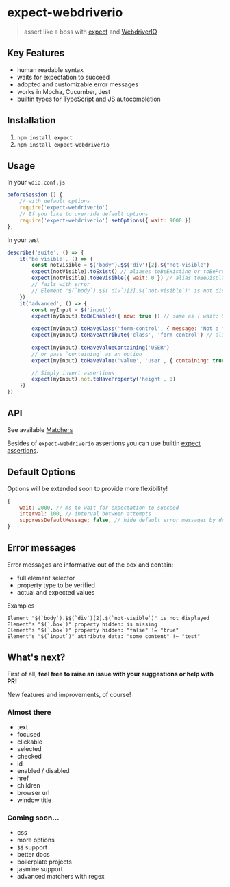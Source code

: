 # expect-webdriverio

> assert like a boss with [expect](https://www.npmjs.com/package/expect) and [WebdriverIO](https://webdriver.io/)

## Key Features

- human readable syntax
- waits for expectation to succeed
- adopted and customizable error messages
- works in Mocha, Cucumber, Jest
- builtin types for TypeScript and JS autocompletion

## Installation

1. `npm install expect`
2. `npm install expect-webdriverio`

## Usage

In your `wdio.conf.js`
```js
beforeSession () {
    // with default options
    require('expect-webdriverio')
    // If you like to override default options
    require('expect-webdriverio').setOptions({ wait: 9000 })
},
```

In your test
```js
describe('suite', () => {
    it('be visible', () => {
        const notVisible = $('body').$$('div')[2].$("not-visible")
        expect(notVisible).toExist() // aliases toBeExisting or toBePresent
        expect(notVisible).toBeVisible({ wait: 0 }) // alias toBeDisplayed
        // fails with error
        // Element "$(`body`).$$(`div`)[2].$(`not-visible`)" is not displayed.
    })
    it('advanced', () => {
        const myInput = $('input')
        expect(myInput).toBeEnabled({ now: true }) // same as { wait: 0 }

        expect(myInput).toHaveClass('form-control', { message: 'Not a form control!', })
        expect(myInput).toHaveAttribute('class', 'form-control') // alias toHaveAttr
        
        expect(myInput).toHaveValueContaining('USER')
        // or pass `containing` as an option
        expect(myInput).toHaveValue('value', 'user', { containing: true, ignoreCase: true })

        // Simply invert assertions
        expect(myInput).not.toHaveProperty('height', 0)
    })
})
``` 

## API

See available [Matchers](https://github.com/mgrybyk/expect-webdriverio/blob/master/types/expect-webdriverio.d.ts)

Besides of `expect-webdriverio` assertions you can use builtin [expect assertions](https://jestjs.io/docs/en/expect).

## Default Options

Options will be extended soon to provide more flexibility!

```js
{
    wait: 2000, // ms to wait for expectation to succeed
    interval: 100, // interval between attempts
    suppressDefaultMessage: false, // hide default error messages by default
}
```

## Error messages

Error messages are informative out of the box and contain:

- full element selector
- property type to be verified
- actual and expected values

Examples
```
Element "$(`body`).$$(`div`)[2].$(`not-visible`)" is not displayed
Element's "$(`.box`)" property hidden: is missing
Element's "$(`.box`)" property hidden: "false" != "true"
Element's "$(`input`)" attribute data: "some content" !~ "test"
```

## What's next?

First of all, **feel free to raise an issue with your suggestions or help with PR!**

New features and improvements, of course!

### Almost there

- text
- focused
- clickable
- selected
- checked
- id
- enabled / disabled
- href
- children
- browser url
- window title

### Coming soon...

- css
- more options
- `$$` support
- better docs
- boilerplate projects
- jasmine support
- advanced matchers with regex
